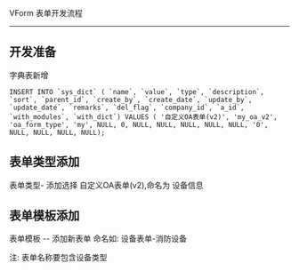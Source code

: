 VForm 表单开发流程

---



## 开发准备

字典表新增

```
INSERT INTO `sys_dict` ( `name`, `value`, `type`, `description`, `sort`, `parent_id`, `create_by`, `create_date`, `update_by`, `update_date`, `remarks`, `del_flag`, `company_id`, `a_id`, `with_modules`, `with_dict`) VALUES ( '自定义OA表单(v2)', 'my_oa_v2', 'oa_form_type', 'my', NULL, 0, NULL, NULL, NULL, NULL, NULL, '0', NULL, NULL, NULL, NULL);

```



## 表单类型添加
表单类型- 添加选择 自定义OA表单(v2),命名为 设备信息

## 表单模板添加

表单模板 -- 添加新表单 命名如:  设备表单-消防设备

注: 表单名称要包含设备类型



